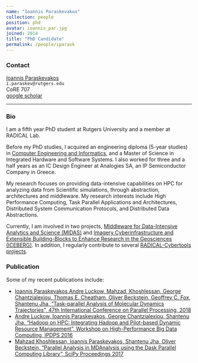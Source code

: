 ```yaml
---
name: "Ioannis Paraskevakos"
collection: people
position: phd
avatar: ioannis_par.jpg
joined: 2014
title: "PhD Candidate"
permalink: /people/iparask
---
```


### Contact

<a href="https://github.com/iparask"><i class="fa fa-github"></i>Ioannis Paraskevakos</a><br>
<i class="fa fa-envelope-o"></i>  `i.paraskev@rutgers.edu`<br>
<i class="fa fa-building"></i> CoRE 707 <br>
<i class="fa fa-bar-chart"></i> [google scholar](https://scholar.google.com/citations?user=vse6uzMAAAAJ&hl=en) <br>
<hr>

### Bio

I am a fifth year PhD student at Rutgers University and a member at RADICAL
Lab.

Before my PhD studies, I acquired an engineering diploma (5-year studies) in
[Computer Engineering and Informatics](https://www.ceid.upatras.gr/en), and a
Master of Science in Integrated Hardware and Software Systems. I also worked
for three and a half years as an IC Design Engineer at Analogies SA, an IP
Semiconductor Company in Greece.

My research focuses on providing data-intensive capabilities on HPC for
analyzing data from Scientific simulations, through abstraction, architectures
and middleware. My research interests include High Performance Computing, Task
Parallel Applications and Architectures, Distributed System Communication
Protocols, and Distributed Data Abstractions.

Currently, I am involved in two projects, [MIddleware for Data-Intensive
Analytics and Science (MIDAS)](/projects/midas) and [Imagery
Cyberinfrastructure and Extensible Building-Blocks to Enhance Research in the
Geosciences (ICEBERG)](/projects/iceberg). In addition, I regularly
contribute to several [RADICAL-Cybertools
projects](https://github.com/radical-cybertools/).

### Publication
Some of my recent publications include:

- [Ioannis Paraskevakos,Andre Luckow, Mahzad, Khoshlessan, George
  Chantzialexiou, Thomas E. Cheatham, Oliver Beckstein, Geoffrey C. Fox,
  Shantenu Jha, “Task-parallel Analysis of Molecular Dynamics Trajectories”,
  47th International Conference on Parallel Processing,
  2018](/publications/paraskevakos2018task)
- [Andre Luckow, Ioannis Paraskevakos, George Chantzialexiou, Shantenu Jha,
  “Hadoop on HPC: Integrating Hadoop and Pilot-based Dynamic Resource
  Management”, Workshop on High-Performance Big Data Computing, IPDPS
  2016](/publications/luckow2016hadoop)
- [Mahzad Khoshlessan, Ioannis Paraskevakos, Shantenu Jha, Oliver Beckstein,
  “Parallel Analysis in MDAnalysis using the Dask Parallel Computing Library”,
  SciPy Proceedings 2017](/publications/mahzad2017parallel)